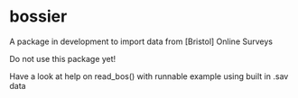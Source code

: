 # bossier

A package in development to import data from [Bristol] Online Surveys

Do not use this package yet!

Have a look at help on read_bos() with runnable example using built in .sav data